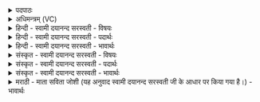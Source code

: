 <details><summary>पदपाठः</summary>

सम्। ते॒। वा॒युः। मा॒त॒रिश्वा॑। द॒धा॒तु॒। उ॒त्ता॒नायाः॑। हृद॑यम्। यत्। विक॑स्त॒मिति॒ विऽक॑स्तम्। यः। दे॒वाना॑म्। चर॑सि। प्रा॒णथे॑न। कस्मै॑। दे॒व॒। वष॑ट्। अ॒स्तु॒। तुभ्य॑म्। ३९।
</details>

<details><summary>अधिमन्त्रम् (VC)</summary>

- वायुर्देवता
- सिन्धुद्वीप ऋषिः
- विराट्
- धैवतः
</details>

<details><summary>हिन्दी - स्वामी दयानन्द सरस्वती - विषयः</summary>

अब स्त्री-पुरुष का कर्त्तव्यकर्म अगले मन्त्र में कहा है ॥
</details>

<details><summary>हिन्दी - स्वामी दयानन्द सरस्वती - पदार्थः</summary>

पदार्थान्वयभाषाः -  हे पत्नि राणी ! (उत्तानायाः) बड़े शुभलक्षणों के विस्तार से युक्त (ते) आप का (यत्) जो (विकस्तम्) अनेक प्रकार से शिक्षा को प्राप्त हुआ (हृदयम्) अन्तःकरण हो उस को यज्ञ से शुद्ध हुआ (मातरिश्वा) आकाश में चलनेवाला (वायुः) पवन (संदधातु) अच्छे प्रकार पुष्ट करे। हे (देव) अच्छे सुख देने हारे पति स्वामी ! (यः) जो विद्वान् आप (प्राणथेन) सुख के हेतु प्राणवायु से (देवानाम्) धर्मात्मा विद्वानों का जिस अनेक प्रकार से शिक्षित हृदय को (चरसि) प्राप्त होते हो, उस (कस्मै) सुखस्वरूप (तुभ्यम्) आपके लिये मुझ से (वषट्) क्रिया की कुशलता (अस्तु) प्राप्त होवे ॥३९ ॥
</details>

<details><summary>हिन्दी - स्वामी दयानन्द सरस्वती - भावार्थः</summary>

भावार्थभाषाः -  पूर्ण जवान पुरुष जिस ब्रह्मचारिणी कुमारी कन्या के साथ विवाह करे, उस के साथ विरुद्ध आचरण कभी न करे। जो कन्या पूर्ण युवती स्त्री जिस कुमार ब्रह्मचारी के साथ विवाह करे, उस का अनिष्ट कभी मन से भी न विचारे। इस प्रकार दोनों परस्पर प्रसन्न हुए प्रीति के साथ घर के कार्य्य संभालें ॥३९ ॥
</details>

<details><summary>संस्कृत - स्वामी दयानन्द सरस्वती - विषयः</summary>

अथ स्त्रीपुरुषयोः कर्त्तव्यकर्माह ॥
</details>

<details><summary>संस्कृत - स्वामी दयानन्द सरस्वती - पदार्थः</summary>

पदार्थान्वयभाषाः -  हे पत्नि ! उत्तानायास्ते यद्विकस्तं हृदयं तद्यज्ञशोधितो मातरिश्वा वायुः संदधातु। हे देव पते स्वामिन् ! यस्त्वं प्राणथेन देवानां यद्विकस्तं हृदयं चरसि, तस्मै कस्मै तुभ्यं मत्तो वषडस्तु ॥३९ ॥
</details>

<details><summary>संस्कृत - स्वामी दयानन्द सरस्वती - भावार्थः</summary>

भावार्थभाषाः -  पूर्णयुवा पुरुषो ब्रह्मचारिण्या सह विवाहं कुर्यात् तस्या अप्रियं कदाचिन्नाचरेत्। या स्त्री कन्या ब्रह्मचारिणा सहोपयमं कुर्य्यात् तस्यानिष्टं मनसापि न चिन्तयेत्। एवं प्रमुदितौ सन्तौ परस्परं संप्रीत्या गृहकृत्यानि संसाधयेताम् ॥३९ ॥
</details>

<details><summary>मराठी - माता सविता जोशी (यह अनुवाद स्वामी दयानन्द सरस्वती जी के आधार पर किया गया है।) - भावार्थः</summary>

भावार्थभाषाः -  ज्या तरुण पुरुषाने ज्या तरुणीबरोबर विवाह केला त्याने तिच्या विरुद्ध कधीही वागू नये व जी युवती ज्या युवकाबरोबर विवाह करेल तिने त्याचे मनानेही अनिष्ट चिंतू नये. याप्रमाणे दोघांनी परस्पर प्रसन्न राहून प्रेमाने घरातील कार्ये करावीत.
</details>